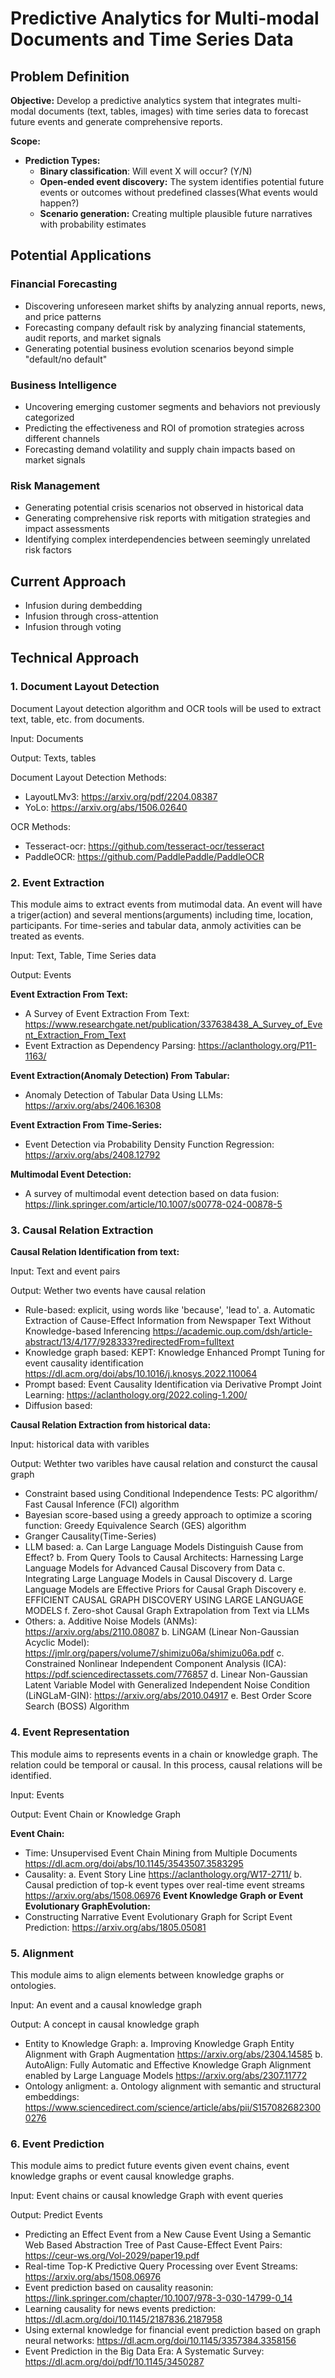 # Predictive Analytics for Multi-modal Documents and Time Series Data

## Problem Definition

**Objective:** Develop a predictive analytics system that integrates multi-modal documents (text, tables, images) with time series data to forecast future events and generate comprehensive reports.

**Scope:**
- **Prediction Types:**
  - **Binary classification**: Will event X will occur? (Y/N)
  - **Open-ended event discovery:** The system identifies potential future events or outcomes without predefined classes(What events would happen?)
  - **Scenario generation:** Creating multiple plausible future narratives with probability estimates

## Potential Applications

### Financial Forecasting
- Discovering unforeseen market shifts by analyzing annual reports, news, and price patterns
- Forecasting company default risk by analyzing financial statements, audit reports, and market signals
- Generating potential business evolution scenarios beyond simple "default/no default"

### Business Intelligence
- Uncovering emerging customer segments and behaviors not previously categorized
- Predicting the effectiveness and ROI of promotion strategies across different channels
- Forecasting demand volatility and supply chain impacts based on market signals

### Risk Management
- Generating potential crisis scenarios not observed in historical data
- Generating comprehensive risk reports with mitigation strategies and impact assessments
- Identifying complex interdependencies between seemingly unrelated risk factors

## Current Approach 
- Infusion during dembedding
- Infusion through cross-attention
- Infusion through voting

## Technical Approach

### 1. Document Layout Detection
Document Layout detection algorithm and OCR tools will be used to extract text, table, etc. from documents.

Input: Documents

Output: Texts, tables

Document Layout Detection Methods: 
  - LayoutLMv3: https://arxiv.org/pdf/2204.08387
  - YoLo: https://arxiv.org/abs/1506.02640

OCR Methods:
  - Tesseract-ocr: https://github.com/tesseract-ocr/tesseract
  - PaddleOCR: https://github.com/PaddlePaddle/PaddleOCR

### 2. Event Extraction
This module aims to extract events from mutimodal data. An event will have a triger(action) and several mentions(arguments) including time, location, participants. For time-series and tabular data, anmoly activities can be treated as events.

Input: Text, Table, Time Series data

Output: Events

**Event Extraction From Text:**
  - A Survey of Event Extraction From Text: https://www.researchgate.net/publication/337638438_A_Survey_of_Event_Extraction_From_Text
  - Event Extraction as Dependency Parsing: https://aclanthology.org/P11-1163/
    
**Event Extraction(Anomaly Detection) From Tabular:**
  - Anomaly Detection of Tabular Data Using LLMs: https://arxiv.org/abs/2406.16308
    
**Event Extraction From Time-Series:**
  - Event Detection via Probability Density Function Regression: https://arxiv.org/abs/2408.12792
    
**Multimodal Event Detection:**
  - A survey of multimodal event detection based on data fusion: https://link.springer.com/article/10.1007/s00778-024-00878-5

### 3. Causal Relation Extraction
**Causal Relation Identification from text:**

Input: Text and event pairs

Output: Wether two events have causal relation

  - Rule-based: explicit, using words like 'because', 'lead to'.
    a. Automatic Extraction of Cause-Effect Information from Newspaper Text Without Knowledge-based Inferencing https://academic.oup.com/dsh/article-abstract/13/4/177/928333?redirectedFrom=fulltext
  - Knowledge graph based: KEPT: Knowledge Enhanced Prompt Tuning for event causality identification https://dl.acm.org/doi/abs/10.1016/j.knosys.2022.110064
  - Prompt based: Event Causality Identification via Derivative Prompt Joint Learning: https://aclanthology.org/2022.coling-1.200/
  - Diffusion based: 

**Causal Relation Extraction from historical data:**

Input: historical data with varibles 

Output: Wethter two varibles have causal relation and consturct the causal graph

  - Constraint based using Conditional Independence Tests: PC algorithm/ Fast Causal Inference (FCI) algorithm
  - Bayesian score-based using a greedy approach to optimize a scoring function: Greedy Equivalence Search (GES) algorithm
  - Granger Causality(Time-Series)
  - LLM based:
     a. Can Large Language Models Distinguish Cause from Effect?
     b. From Query Tools to Causal Architects: Harnessing Large Language Models for
Advanced Causal Discovery from Data
     c. Integrating Large Language Models in Causal Discovery
     d. Large Language Models are Effective Priors for Causal Graph Discovery
     e. EFFICIENT CAUSAL GRAPH DISCOVERY USING LARGE LANGUAGE MODELS
     f. Zero-shot Causal Graph Extrapolation from Text via LLMs
  - Others:
     a. Additive Noise Models (ANMs): https://arxiv.org/abs/2110.08087
     b. LiNGAM (Linear Non-Gaussian Acyclic Model): https://jmlr.org/papers/volume7/shimizu06a/shimizu06a.pdf
     c. Constrained Nonlinear Independent Component Analysis (ICA): https://pdf.sciencedirectassets.com/776857
     d. Linear Non-Gaussian Latent Variable Model with Generalized Independent Noise Condition (LiNGLaM-GIN): https://arxiv.org/abs/2010.04917
     e. Best Order Score Search (BOSS) Algorithm

    


### 4. Event Representation
This module aims to represents events in a chain or knowledge graph. The relation could be temporal or causal.
In this process, causal relations will be identified.

Input: Events

Output: Event Chain or Knowledge Graph 

**Event Chain:** 
  - Time: Unsupervised Event Chain Mining from Multiple Documents https://dl.acm.org/doi/abs/10.1145/3543507.3583295
  - Causality:
    a. Event Story Line https://aclanthology.org/W17-2711/
    b. Causal prediction of top-k event types over real-time event streams https://arxiv.org/abs/1508.06976
**Event Knowledge Graph or Event Evolutionary GraphEvolution:**
  - Constructing Narrative Event Evolutionary Graph for Script Event Prediction: https://arxiv.org/abs/1805.05081

### 5. Alignment
This module aims to align elements between knowledge graphs or ontologies.

Input: An event and a causal knowledge graph

Output: A concept in causal knowledge graph

  - Entity to Knowledge Graph:
    a. Improving Knowledge Graph Entity Alignment with Graph Augmentation https://arxiv.org/abs/2304.14585
    b. AutoAlign: Fully Automatic and Effective Knowledge Graph Alignment enabled by Large Language Models https://arxiv.org/abs/2307.11772
  - Ontology anligment:
    a. Ontology alignment with semantic and structural embeddings: https://www.sciencedirect.com/science/article/abs/pii/S1570826823000276
    
  
### 6. Event Prediction
This module aims to predict future events given event chains, event knowledge graphs or event causal knowledge graphs.

Input: Event chains or causal knowledge Graph with event queries

Output: Predict Events

 - Predicting an Effect Event from a New Cause Event Using a Semantic Web Based Abstraction Tree of Past Cause-Effect Event Pairs: https://ceur-ws.org/Vol-2029/paper19.pdf
 - Real-time Top-K Predictive Query Processing over Event Streams: https://arxiv.org/abs/1508.06976
 - Event prediction based on causality reasonin: https://link.springer.com/chapter/10.1007/978-3-030-14799-0_14
 - Learning causality for news events prediction: https://dl.acm.org/doi/10.1145/2187836.2187958
 - Using external knowledge for financial event prediction based on graph neural networks: https://dl.acm.org/doi/10.1145/3357384.3358156
 - Event Prediction in the Big Data Era: A Systematic Survey: https://dl.acm.org/doi/pdf/10.1145/3450287
   






